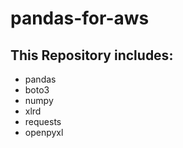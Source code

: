 # pandas-for-aws

## This Repository includes:

- pandas
- boto3
- numpy
- xlrd
- requests
- openpyxl